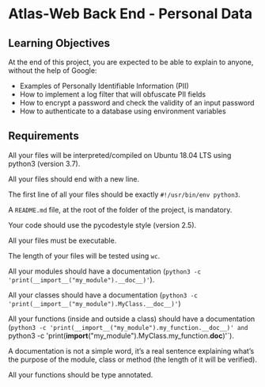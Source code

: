 # Atlas-Web Back End - Personal Data

## Learning Objectives

At the end of this project, you are expected to be able to explain to anyone, without the help of Google:

* Examples of Personally Identifiable Information (PII)
* How to implement a log filter that will obfuscate PII fields
* How to encrypt a password and check the validity of an input password
* How to authenticate to a database using environment variables

## Requirements

All your files will be interpreted/compiled on Ubuntu 18.04 LTS using python3 (version 3.7).

All your files should end with a new line.

The first line of all your files should be exactly `#!/usr/bin/env python3`.

A `README.md` file, at the root of the folder of the project, is mandatory.

Your code should use the pycodestyle style (version 2.5).

All your files must be executable.

The length of your files will be tested using `wc`.

All your modules should have a documentation (`python3 -c 'print(__import__("my_module").__doc__)'`).

All your classes should have a documentation (`python3 -c 'print(__import__("my_module").MyClass.__doc__)'`)

All your functions (inside and outside a class) should have a documentation (`python3 -c 'print(__import__("my_module").my_function.__doc__)' and `python3 -c 'print(__import__("my_module").MyClass.my_function.__doc__)'`).

A documentation is not a simple word, it’s a real sentence explaining what’s the purpose of the module, class or method (the length of it will be verified).

All your functions should be type annotated.
